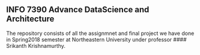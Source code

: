 ## INFO 7390 Advance DataScience and Architecture
The repository consists of all the assignmnet and final project we have done in Spring2018 semester at Northeastern University under professor #### Srikanth Krishnamurthy.

